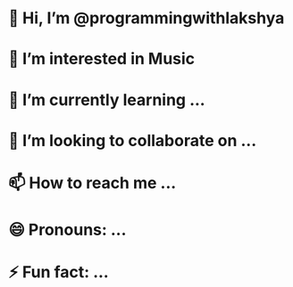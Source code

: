 # 👋 Hi, I’m @programmingwithlakshya
# 👀 I’m interested in Music
# 🌱 I’m currently learning ...
# 💞️ I’m looking to collaborate on ...
# 📫 How to reach me ...
# 😄 Pronouns: ...
# ⚡ Fun fact: ...
